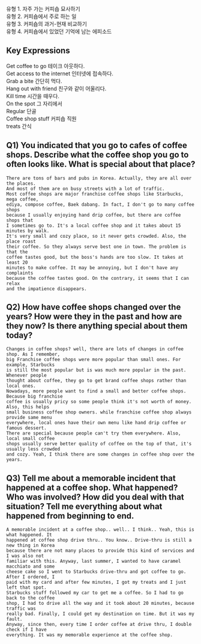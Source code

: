 유형 1. 자주 가는 커피숍 묘사하기  
유형 2. 커피숍에서 주로 하는 일  
유형 3. 커피숍의 과거-현재 비교하기  
유형 4. 커피숍에서 있었던 기억에 남는 에피소드  
## Key Expressions  
Get coffee to go 테이크 아웃하다.  
Get access to the internet  인터넷에 접속하다.  
Grab a bite 간단히 먹다.  
Hang out with friend 친구와 같이 어울리다.  
Kill time 시간을 때우다.  
On the spot 그 자리에서  
Regular 단골  
Coffee shop stuff 커피숍 직원  
treats 간식  
## Q1) You indicated that you go to cafes of coffee shops. Describe what the coffee shop you go to often looks like. What is special about that place?  
```
There are tons of bars and pubs in Korea. Actually, they are all over the places.  
And most of them are on busy streets with a lot of traffic.
Most coffee shops are major franchise coffee shops like Starbucks, mega coffee,
ediya, compose coffee, Baek dabang. In fact, I don't go to many coffee shops
because I usually enjoying hand drip coffee, but there are coffee shops that
I sometimes go to. It's a local coffee shop and it takes about 15 minutes by walk.
It's very small and cozy place, so it never gets crowded. Also, the place roast 
their coffee. So they always serve best one in town. The problem is that the
coffee tastes good, but the boss's hands are too slow. It takes at least 20
minutes to make coffee. It may be annoying, but I don't have any complaints
because the coffee tastes good. On the contrary, it seems that I can relax
and the impatience disappears.
```
## Q2) How have coffee shops changed over the years? How were they in the past and how are they now? Is there anything special about them today?  
```
Changes in coffee shops? well, there are lots of changes in coffee shop. As I remember,  
big Franchise coffee shops were more popular than small ones. For example, Starbucks  
is still the most popular but is was much more popular in the past. Whenever people  
thought about coffee, they go to get brand coffee shops rather than local ones.  
Nowadays, more people want to find a small and better coffee shops. Because big franchise  
coffee is usually pricy so some people think it's not worth of money. Also, this helps  
small business coffee shop owners. while franchise coffee shop always provide same menu  
everywhere, local ones have their own menu like hand drip coffee or famous dessert.  
There are special because people can't try them everywhere. Also, local small coffee  
shops usually serve better quality of coffee on the top of that, it's usually less crowded  
and cozy. Yeah, I think there are some changes in coffee shop over the years.
```
## Q3) Tell me about a memorable incident that happened at a coffee shop. What happened? Who was involved? How did you deal with that situation? Tell me everything about what happened from beginning to end.  
```
A memorable incident at a coffee shop.. well.. I think.. Yeah, this is what happened. It  
happened at coffee shop drive thru.. You know.. Drive-thru is still a new thing in Korea  
because there are not many places to provide this kind of services and I was also not  
familiar with this. Anyway, last summer, I wanted to have caramel macchiato and some  
cheese cake so I went to Starbucks drive-thru and got coffee to go. After I ordered, I  
paid with my card and after few minutes, I got my treats and I just left that spot.  
Starbucks stuff followed my car to get me a coffee. So I had to go back to the coffee
shop, I had to drive all the way and it took about 20 minutes, because traffic was
really bad. Finally, I could get my destination on time. But it was my fault.
Anyway, since then, every time I order coffee at drive thru, I double check if I have
everything. It was my memorable experience at the coffee shop.
```
